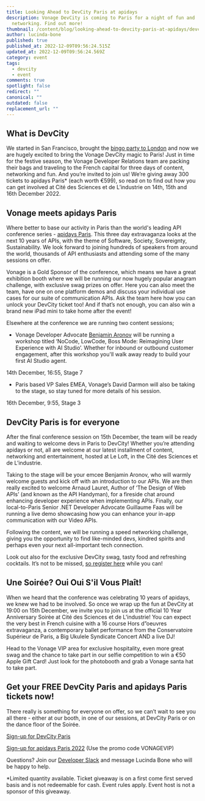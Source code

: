```yaml
---
title: Looking Ahead to DevCity Paris at apidays
description: Vonage DevCity is coming to Paris for a night of fun and
  networking. Find out more!
thumbnail: /content/blog/looking-ahead-to-devcity-paris-at-apidays/devcity-paris_apidays.png
author: lucinda-bone
published: true
published_at: 2022-12-09T09:56:24.515Z
updated_at: 2022-12-09T09:56:24.569Z
category: event
tags:
  - devcity
  - event
comments: true
spotlight: false
redirect: ""
canonical: ""
outdated: false
replacement_url: ""
---
```

## What is DevCity

We started in San Francisco, brought the [bingo party to London](https://developer.vonage.com/blog/22/11/08/devcity-came-to-london-and-here-is-what-went-down) and now we are hugely excited to bring the Vonage DevCity magic to Paris! Just in time for the festive season, the Vonage Developer Relations team are packing their bags and traveling to the French capital for three days of content, networking and fun. And you’re invited to join us! We’re giving away 300 tickets to apidays Paris* (each worth €599), so read on to find out how you can get involved at Cité des Sciences et de L’industrie on 14th, 15th and 16th December 2022. 

<youtube id="QrVR8yoFuCU"></youtube>

## Vonage meets apidays Paris

Where better to base our activity in Paris than the world's leading API conference series - [apidays Paris](https://www.apidays.global/paris/). This three day extravaganza looks at the next 10 years of APIs, with the theme of Software, Society, Sovereignty, Sustainability. We look forward to joining hundreds of speakers from around the world, thousands of API enthusiasts and attending some of the many sessions on offer. 

Vonage is a Gold Sponsor of the conference, which means we have a great exhibition booth where we will be running our now hugely popular anagram challenge, with exclusive swag prizes on offer. Here you can also meet the team, have one on one platform demos and discuss your individual use cases for our suite of communication APIs. Ask the team here how you can unlock your DevCity ticket too! And if that’s not enough, you can also win a brand new iPad mini to take home after the event! 

Elsewhere at the conference we are running two content sessions;

* Vonage Developer Advocate [Benjamin Aronov](https://developer.vonage.com/blog/authors/benjamin-aronov) will be running a workshop titled ‘NoCode, LowCode, Boss Mode: Reimagining User Experience with AI Studio’. Whether for inbound or outbound customer engagement, after this workshop you'll walk away ready to build your first AI Studio agent.

14th December, 16:55, Stage 7

* Paris based VP Sales EMEA, Vonage’s David Darmon will also be taking to the stage, so stay tuned for more details of his session. 

16th December, 9:55, Stage 3

## DevCity Paris is for everyone 

After the final conference session on 15th December, the team will be ready and waiting to welcome devs in Paris to DevCity! Whether you’re attending apidays or not, all are welcome at our latest installment of content, networking and entertainment, hosted at Le Loft, in the Cité des Sciences et de L’industrie. 

Taking to the stage will be your emcee Benjamin Aronov, who will warmly welcome guests and kick off with an introduction to our APIs. We are then really excited to welcome Arnaud Lauret, Author of ‘The Design of Web APIs’ (and known as the API Handyman), for a fireside chat around enhancing developer experience when implementing APIs. Finally, our local-to-Paris Senior .NET Developer Advocate Guillaume Faas will be running a live demo showcasing how you can enhance your in-app communication with our Video APIs.

Following the content, we will be running a speed networking challenge, giving you the opportunity to find like-minded devs, kindred spirits and perhaps even your next all-important tech connection. 

Look out also for the exclusive DevCity swag, tasty food and refreshing cocktails. It’s not to be missed, [so register here](https://events.vonage.com/event/dcf6f721-125e-4cf6-ad28-378b694087aa/summary) while you can! 

## Une Soirée? Oui Oui S'il Vous Plaît!

When we heard that the conference was celebrating 10 years of apidays, we knew we had to be involved. So once we wrap up the fun at DevCity at 19:00 on 15th December, we invite you to join us at the official 10 Year Anniversary Soirėe at Cité des Sciences et de L’industrie! You can expect the very best in French cuisine with a 16 course Hors d”oeuvres extravaganza, a contemporary ballet performance from the Conservatoire Supérieur de Paris, a Big Ukulele Syndicate Concert AND a live DJ!  

Head to the Vonage VIP area for exclusive hospitality, even more great swag and the chance to take part in our selfie competition to win a €50 Apple Gift Card! Just look for the photobooth and grab a Vonage santa hat to take part. 

## Get your FREE DevCity Paris and apidays Paris tickets now!

There really is something for everyone on offer, so we can’t wait to see you all there - either at our booth, in one of our sessions, at DevCity Paris or on the dance floor of the Soirée. 

[Sign-up for DevCity Paris](https://events.vonage.com/DevCityParis) 

[Sign-up for apidays Paris 2022](https://hopin.com/events/apidays-paris-2022?utm_source=vonage&utm_campaign=vonage) (Use the promo code VONAGEVIP)

Questions? Join our [Developer Slack](https://developer.vonage.com/community/slack) and message Lucinda Bone who will be happy to help.

\*Limited quantity available. Ticket giveaway is on a first come first served basis and is not redeemable for cash. Event rules apply. Event host is not a sponsor of this giveaway.
